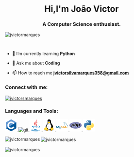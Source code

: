 <h1 align="center">Hi,I'm João Victor</h1>
<h3 align="center">A Computer Science enthusiast.</h3>

<p align="left"> <img src="https://komarev.com/ghpvc/?username=jvictormarques&label=Profile%20views&color=0e75b6&style=flat" alt="jvictormarques" /> </p>

<p align="left"> <a href="https://twitter.com/" target="blank"><img src="https://img.shields.io/twitter/follow/?logo=twitter&style=for-the-badge" alt="" /></a> </p>

- 🌱 I’m currently learning **Python**

- 💬 Ask me about **Coding**

- 📫 How to reach me **jvictorsilvamarques358@gmail.com**

<h3 align="left">Connect with me:</h3>
<p align="left">
<a href="https://instagram.com/jvictorsmarques" target="blank"><img align="center" src="https://raw.githubusercontent.com/rahuldkjain/github-profile-readme-generator/master/src/images/icons/Social/instagram.svg" alt="jvictorsmarques" height="30" width="40" /></a>
</p>

<h3 align="left">Languages and Tools:</h3>
<p align="left"> <a href="https://www.cprogramming.com/" target="_blank" rel="noreferrer"> <img src="https://raw.githubusercontent.com/devicons/devicon/master/icons/c/c-original.svg" alt="c" width="40" height="40"/> </a> <a href="https://git-scm.com/" target="_blank" rel="noreferrer"> <img src="https://www.vectorlogo.zone/logos/git-scm/git-scm-icon.svg" alt="git" width="40" height="40"/> </a> <a href="https://www.java.com" target="_blank" rel="noreferrer"> <img src="https://raw.githubusercontent.com/devicons/devicon/master/icons/java/java-original.svg" alt="java" width="40" height="40"/> </a> <a href="https://www.linux.org/" target="_blank" rel="noreferrer"> <img src="https://raw.githubusercontent.com/devicons/devicon/master/icons/linux/linux-original.svg" alt="linux" width="40" height="40"/> </a> <a href="https://www.mysql.com/" target="_blank" rel="noreferrer"> <img src="https://raw.githubusercontent.com/devicons/devicon/master/icons/mysql/mysql-original-wordmark.svg" alt="mysql" width="40" height="40"/> </a> <a href="https://www.php.net" target="_blank" rel="noreferrer"> <img src="https://raw.githubusercontent.com/devicons/devicon/master/icons/php/php-original.svg" alt="php" width="40" height="40"/> </a> <a href="https://www.python.org" target="_blank" rel="noreferrer"> <img src="https://raw.githubusercontent.com/devicons/devicon/master/icons/python/python-original.svg" alt="python" width="40" height="40"/> </a> </p>

<p><img align="left" src="https://github-readme-stats.vercel.app/api/top-langs?username=jvictormarques&show_icons=true&locale=en&layout=compact" alt="jvictormarques" /></p>

<p>&nbsp;<img align="center" src="https://github-readme-stats.vercel.app/api?username=jvictormarques&show_icons=true&locale=en" alt="jvictormarques" /></p>

<p><img align="center" src="https://github-readme-streak-stats.herokuapp.com/?user=jvictormarques&" alt="jvictormarques" /></p>

